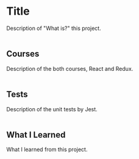 # Title
Description of "What is?" this project.
<br/><br/>

## Courses
Description of the both courses, React and Redux.
<br/><br/>

## Tests
Description of the unit tests by Jest.
<br/><br/>

## What I Learned
What I learned from this project.
